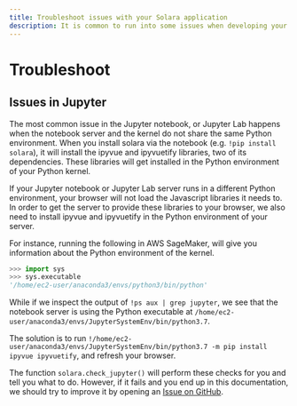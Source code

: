 ```yaml
---
title: Troubleshoot issues with your Solara application
description: It is common to run into some issues when developing your application. See here for best practices for troubleshooting anything you run into
---
```

# Troubleshoot

## Issues in Jupyter

The most common issue in the Jupyter notebook, or Jupyter Lab happens when the notebook server and the kernel do not share the same Python environment. When you install solara via the notebook (e.g. `!pip install solara`), it will install the ipyvue and ipyvuetify libraries, two of its dependencies. These libraries will get installed in the Python environment of your Python kernel.

If your Jupyter notebook or Jupyter Lab server runs in a different Python environment, your browser will not load the Javascript libraries it needs to. In order to get the server to provide these libraries to your browser, we also need to install ipyvue and ipyvuetify in the Python environment of your server.

For instance, running the following in AWS SageMaker, will give you information about the Python environment of the kernel.

```python
>>> import sys
>>> sys.executable
'/home/ec2-user/anaconda3/envs/python3/bin/python'
```

While if we inspect the output of `!ps aux | grep jupyter`, we see that the notebook server is using the Python executable at `/home/ec2-user/anaconda3/envs/JupyterSystemEnv/bin/python3.7`.

The solution is to run `!/home/ec2-user/anaconda3/envs/JupyterSystemEnv/bin/python3.7 -m pip install ipyvue ipyvuetify`, and refresh your browser.

The function `solara.check_jupyter()` will perform these checks for you and tell you what to do. However, if it fails and you
end up in this documentation, we should try to improve it by opening an [Issue on GitHub](https://github.com/widgetti/solara/issues/new).
